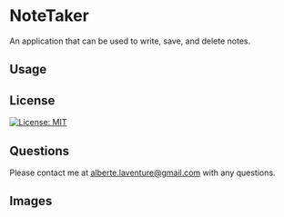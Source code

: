 # NoteTaker
An application that can be used to write, save, and delete notes.

## Usage


## License
[![License: MIT](https://img.shields.io/badge/License-MIT-yellow.svg)](https://opensource.org/licenses/MIT)

## Questions
Please contact me at alberte.laventure@gmail.com with any questions.

## Images